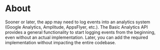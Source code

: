 # About

Sooner or later, the app may need to log events into an analytics system (Google Analytics, Amplitude, AppsFlyer, etc.).
 The Basic Analytics API provides a general functionality to start logging events from the beginning, even without an actual implementation. Later, you can add the required implementation without impacting the entire codebase.
